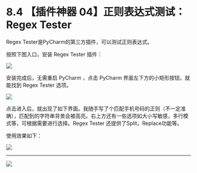 # 8.4 【插件神器 04】正则表达式测试：Regex Tester



Regex Tester是PyCharm的第三方插件，可以测试正则表达式。

按照下图入口，安装 Regex Tester 插件：

![](http://image.iswbm.com/20200826221102.png)



安装完成后，无需重启 PyCharm ，点击  PyCharm  界面左下方的小矩形按钮，就能找到 Regex Tester 选项。

![](http://image.iswbm.com/20200826221243.png)

点击进入后，就出现了如下界面。我随手写了个匹配手机号码的正则（不一定准确），匹配到的字符串背景会被高亮。右上方还有一些选项如大小写敏感，多行模式等，可根据需要进行选择。Regex Tester 还提供了Split，Replace功能等。

使用效果如下：

![](http://image.iswbm.com/20200826221837.png)



---



![](https://open.weixin.qq.com/qr/code?username=idealyard)